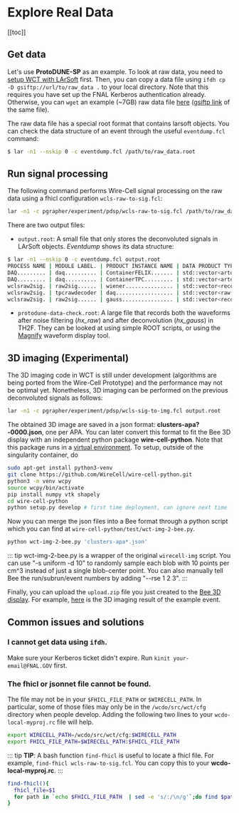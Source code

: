 # Explore Real Data

[[toc]]

## Get data
Let's use **ProtoDUNE-SP** as an example. To look at raw data, you need to [setup WCT with LArSoft](/workflow.html#setup-wct-with-larsoft) first. Then, you can copy a data file using `ifdh cp -D gsiftp://url/to/raw_data .` to your local directory. Note that this requires you have set up the FNAL Kerberos authentication already. Otherwise, you can `wget` an example (\~7GB) raw data file [here](https://www.phy.bnl.gov/~wgu/wire-cell-tutorial/data/np04_raw_run005145_0022_dl10.root) ([gsiftp link](gsiftp://fndca1.fnal.gov:2811/pnfs/fnal.gov/usr/dune/tape_backed/dunepro/protodune/np04/beam/detector/None/raw/06/61/29/25/np04_raw_run005145_0022_dl10.root) of the same file).

The raw data file has a special root format that contains larsoft objects. You can check the data structure of an event through the useful `eventdump.fcl` command:
```bash
$ lar -n1 --nskip 0 -c eventdump.fcl /path/to/raw_data.root
```

## Run signal processing
The following command performs Wire-Cell signal processing on the raw data using a fhicl configuration `wcls-raw-to-sig.fcl`:
```bash
lar -n1 -c pgrapher/experiment/pdsp/wcls-raw-to-sig.fcl /path/to/raw_data.root
```

There are two output files:

- `output.root`: A small file that only stores the deconvoluted signals in LArSoft objects. *Eventdump* shows its data structure:

```bash
$ lar -n1 --nskip 0 -c eventdump.fcl output.root
PROCESS NAME | MODULE LABEL. | PRODUCT INSTANCE NAME | DATA PRODUCT TYPE............ | .SIZE
DAQ......... | daq.......... | ContainerFELIX....... | std::vector<artdaq::Fragment> | ....?
DAQ......... | daq.......... | ContainerTPC......... | std::vector<artdaq::Fragment> | ....?
wclsraw2sig. | raw2sig...... | wiener............... | std::vector<recob::Wire>..... | 15360
wclsraw2sig. | tpcrawdecoder | daq.................. | std::vector<raw::RawDigit>... | ....?
wclsraw2sig. | raw2sig...... | gauss................ | std::vector<recob::Wire>..... | 15360
```

- `protodune-data-check.root`: A large file that records both the waveforms after noise filtering (*hx_raw*) and after deconvolution (*hx_gauss*) in TH2F. They can be looked at using simple ROOT scripts, or using the [Magnify](https://github.com/BNLIF/Magnify-protodune) waveform display tool.

## 3D imaging (Experimental)

The 3D imaging code in WCT is still under development (algorithms are being ported from the Wire-Cell Prototype) and the performance may not be optimal yet. Nonetheless, 3D imaging can be performed on the previous deconvoluted signals as follows:
```bash
lar -n1 -c pgrapher/experiment/pdsp/wcls-sig-to-img.fcl output.root
```
The obtained 3D image are saved in a json format: **clusters-apa?-0000.json**, one per APA. You can later convert this format to fit the Bee 3D display with an independent python package **wire-cell-python**. Note that this package runs in a [virtual environment](https://docs.python.org/3/library/venv.html). To setup, outside of the singularity container, do
```bash
sudo apt-get install python3-venv
git clone https://github.com/WireCell/wire-cell-python.git
python3 -m venv wcpy
source wcpy/bin/activate
pip install numpy vtk shapely
cd wire-cell-python
python setup.py develop # first time deployment, can ignore next time
```

Now you can merge the json files into a Bee format through a python script which you can find at `wire-cell-python/test/wct-img-2-bee.py`.
```bash
python wct-img-2-bee.py 'clusters-apa*.json'
```

::: tip
wct-img-2-bee.py is a wrapper of the original `wirecell-img` script. You can use "-s uniform -d 10" to randomly sample each blob with 10 points per cm^3 instead of just a single blob-center point. You can also manually tell Bee the run/subrun/event numbers by adding "--rse 1 2 3".
:::

Finally, you can upload the `upload.zip` file you just created to the [Bee 3D display](https://www.phy.bnl.gov/twister/bee). For example, [here](https://www.phy.bnl.gov/twister/bee/set/f3ee077a-756d-4aa8-bb29-cb5bdfb4cedf/event/0/) is the 3D imaging result of the example event.

## Common issues and solutions

### I cannot get data using `ifdh`.
Make sure your Kerberos ticket didn't expire. Run `kinit your-email@FNAL.GOV` first.

### The fhicl or jsonnet file cannot be found.
The file may not be in your `$FHICL_FILE_PATH` or `$WIRECELL_PATH`. In particular, some of those files may only be in the `/wcdo/src/wct/cfg` directory when people develop. Adding the following two lines to your `wcdo-local-myproj.rc` file will help.
```bash
export WIRECELL_PATH=/wcdo/src/wct/cfg:$WIRECELL_PATH
export FHICL_FILE_PATH=$WIRECELL_PATH:$FHICL_FILE_PATH
```
::: tip
**TIP**: A bash function `find-fhicl` is useful to locate a fhicl file. For example, `find-fhicl wcls-raw-to-sig.fcl`. You can copy this to your **wcdo-local-myproj.rc**.
:::
```bash
find-fhicl(){
  fhicl_file=$1
  for path in `echo $FHICL_FILE_PATH  | sed -e 's/:/\n/g'`;do find $path -name "$fhicl_file"  2>/dev/null;done
}
```


<!--
For a comparison, this is the reconstruction from pandora
https://www.phy.bnl.gov/twister/bee/set/protodune-gallery/event/0/
-->


<!-- ## how to write some new code in dfp (for example:  print out detector geometry)?
## how to simulate a simple track?
## how to simulate a real event with input from g4? -->
